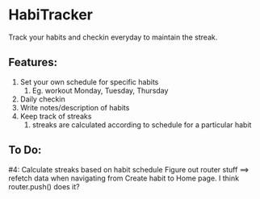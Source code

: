# HabiTracker

Track your habits and checkin everyday to maintain the streak.

## Features:
1. Set your own schedule for specific habits
   1. Eg. workout Monday, Tuesday, Thursday
2. Daily checkin
3. Write notes/description of habits
4. Keep track of streaks
   1. streaks are calculated according to schedule for a particular habit

## To Do:
\#4: Calculate streaks based on habit schedule
Figure out router stuff ==> refetch data when navigating from Create habit to Home page.
I think router.push() does it?